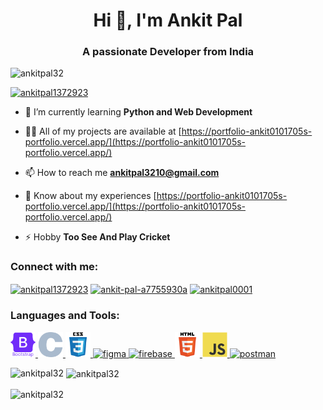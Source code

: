 <h1 align="center">Hi 👋, I'm Ankit Pal</h1>
<h3 align="center">A passionate Developer from India</h3>

<p align="left"> <img src="https://komarev.com/ghpvc/?username=ankitpal32&label=Profile%20views&color=0e75b6&style=flat" alt="ankitpal32" /> </p>

<p align="left"> <a href="https://twitter.com/ankitpal1372923" target="blank"><img src="https://img.shields.io/twitter/follow/ankitpal1372923?logo=twitter&style=for-the-badge" alt="ankitpal1372923" /></a> </p>

- 🌱 I’m currently learning **Python and Web Development**

- 👨‍💻 All of my projects are available at [https://portfolio-ankit0101705s-portfolio.vercel.app/](https://portfolio-ankit0101705s-portfolio.vercel.app/)

- 📫 How to reach me **ankitpal3210@gmail.com**

- 📄 Know about my experiences [https://portfolio-ankit0101705s-portfolio.vercel.app/](https://portfolio-ankit0101705s-portfolio.vercel.app/)

- ⚡ Hobby **Too See And Play Cricket**

<h3 align="left">Connect with me:</h3>
<p align="left">
<a href="https://twitter.com/ankitpal1372923" target="blank"><img align="center" src="https://raw.githubusercontent.com/rahuldkjain/github-profile-readme-generator/master/src/images/icons/Social/twitter.svg" alt="ankitpal1372923" height="30" width="40" /></a>
<a href="https://linkedin.com/in/ankit-pal-a7755930a" target="blank"><img align="center" src="https://raw.githubusercontent.com/rahuldkjain/github-profile-readme-generator/master/src/images/icons/Social/linked-in-alt.svg" alt="ankit-pal-a7755930a" height="30" width="40" /></a>
<a href="https://www.leetcode.com/ankitpal0001" target="blank"><img align="center" src="https://raw.githubusercontent.com/rahuldkjain/github-profile-readme-generator/master/src/images/icons/Social/leet-code.svg" alt="ankitpal0001" height="30" width="40" /></a>
</p>

<h3 align="left">Languages and Tools:</h3>
<p align="left"> <a href="https://getbootstrap.com" target="_blank" rel="noreferrer"> <img src="https://raw.githubusercontent.com/devicons/devicon/master/icons/bootstrap/bootstrap-plain-wordmark.svg" alt="bootstrap" width="40" height="40"/> </a> <a href="https://www.cprogramming.com/" target="_blank" rel="noreferrer"> <img src="https://raw.githubusercontent.com/devicons/devicon/master/icons/c/c-original.svg" alt="c" width="40" height="40"/> </a> <a href="https://www.w3schools.com/css/" target="_blank" rel="noreferrer"> <img src="https://raw.githubusercontent.com/devicons/devicon/master/icons/css3/css3-original-wordmark.svg" alt="css3" width="40" height="40"/> </a> <a href="https://www.figma.com/" target="_blank" rel="noreferrer"> <img src="https://www.vectorlogo.zone/logos/figma/figma-icon.svg" alt="figma" width="40" height="40"/> </a> <a href="https://firebase.google.com/" target="_blank" rel="noreferrer"> <img src="https://www.vectorlogo.zone/logos/firebase/firebase-icon.svg" alt="firebase" width="40" height="40"/> </a> <a href="https://www.w3.org/html/" target="_blank" rel="noreferrer"> <img src="https://raw.githubusercontent.com/devicons/devicon/master/icons/html5/html5-original-wordmark.svg" alt="html5" width="40" height="40"/> </a> <a href="https://developer.mozilla.org/en-US/docs/Web/JavaScript" target="_blank" rel="noreferrer"> <img src="https://raw.githubusercontent.com/devicons/devicon/master/icons/javascript/javascript-original.svg" alt="javascript" width="40" height="40"/> </a> <a href="https://postman.com" target="_blank" rel="noreferrer"> <img src="https://www.vectorlogo.zone/logos/getpostman/getpostman-icon.svg" alt="postman" width="40" height="40"/> </a> </p>

<p><img align="left" src="https://github-readme-stats.vercel.app/api/top-langs?username=ankitpal32&show_icons=true&locale=en&layout=compact" alt="ankitpal32" /></p>

<p>&nbsp;<img align="center" src="https://github-readme-stats.vercel.app/api?username=ankitpal32&show_icons=true&locale=en" alt="ankitpal32" /></p>

<p><img align="center" src="https://github-readme-streak-stats.herokuapp.com/?user=ankitpal32&" alt="ankitpal32" /></p>
